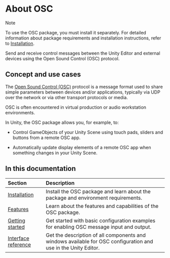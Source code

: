 # About OSC

>[!NOTE]
>To use the OSC package, you must install it separately. For detailed information about package requirements and installation instructions, refer to [Installation](installation.md).

Send and receive control messages between the Unity Editor and external devices using the Open Sound Control (OSC) protocol.

## Concept and use cases

The [Open Sound Control (OSC)](https://en.wikipedia.org/wiki/Open_Sound_Control) protocol is a message format used to share simple parameters between devices and/or applications, typically via UDP over the network or via other transport protocols or media.

OSC is often encountered in virtual production or audio workstation environments.

In Unity, the OSC package allows you, for example, to:

-   Control GameObjects of your Unity Scene using touch pads, sliders and buttons from a remote OSC app.

-   Automatically update display elements of a remote OSC app when something changes in your Unity Scene.

## In this documentation

| Section | Description |
|:---|:---|
| [Installation](installation.md) | Install the OSC package and learn about the package and environment requirements. |
| [Features](features.md) | Learn about the features and capabilities of the OSC package. |
| [Getting started](getting-started.md) | Get started with basic configuration examples for enabling OSC message input and output. |
| [Interface reference](ui-ref.md) | Get the description of all components and windows available for OSC configuration and use in the Unity Editor. |
